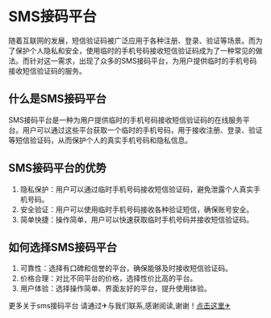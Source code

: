 # SMS接码平台

随着互联网的发展，短信验证码被广泛应用于各种注册、登录、验证等场景。而为了保护个人隐私和安全，使用临时的手机号码接收短信验证码成为了一种常见的做法。而针对这一需求，出现了众多的SMS接码平台，为用户提供临时的手机号码接收短信验证码的服务。

## 什么是SMS接码平台

SMS接码平台是一种为用户提供临时的手机号码接收短信验证码的在线服务平台。用户可以通过这些平台获取一个临时的手机号码，用于接收注册、登录、验证等短信验证码，从而保护个人的真实手机号码和隐私信息。

## SMS接码平台的优势

1. 隐私保护：用户可以通过临时手机号码接收短信验证码，避免泄露个人真实手机号码。
2. 安全验证：用户可以使用临时手机号码接收各种验证短信，确保账号安全。
3. 简单快捷：操作简单，用户可以快速获取临时手机号码并接收短信验证码。

## 如何选择SMS接码平台

1. 可靠性：选择有口碑和信誉的平台，确保能够及时接收短信验证码。
2. 价格合理：对比不同平台的价格，选择性价比高的平台。
3. 用户体验：选择操作简单、界面友好的平台，提升使用体验。

更多关于sms接码平台 请通过✈与我们联系,感谢阅读,谢谢！[点击这里✈](https://t.me/lm66bot)